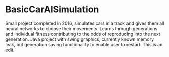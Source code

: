# BasicCarAISimulation
Small project completed in 2016, simulates cars in a track and gives them all neural networks to choose their movements. Learns through generations and individual fitness contributing to the odds of reproducing into the next generation. Java project with swing graphics, currently known memory leak, but generation saving functionality to enable user to restart.
This is an edit.
